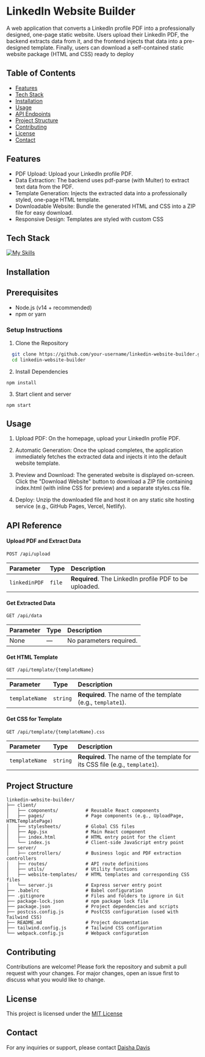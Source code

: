
# LinkedIn Website Builder 

A web application that converts a LinkedIn profile PDF into a professionally designed, one-page static website. Users upload their LinkedIn PDF, the backend extracts data from it, and the frontend injects that data into a pre-designed template. Finally, users can download a self-contained static website package (HTML and CSS) ready to deploy




## Table of Contents

- [Features](#features)
- [Tech Stack](#tech-stack)
- [Installation](#installation)
- [Usage](#usage)
- [API Endpoints](#api-endpoints)
- [Project Structure](#project-structure)
- [Contributing](#contributing)
- [License](#license)
- [Contact](#contact)
## Features

- PDF Upload: Upload your LinkedIn profile PDF.
- Data Extraction: The backend uses pdf-parse (with Multer) to extract text data from the PDF.
- Template Generation: Injects the extracted data into a professionally styled, one-page HTML template.
- Downloadable Website: Bundle the generated HTML and CSS into a ZIP file for easy download.
- Responsive Design: Templates are styled with custom CSS 

## Tech Stack

[![My Skills](https://skillicons.dev/icons?i=html,css,tailwind,react,nodejs,express,babel,npm,webpack&theme=light)](https://skillicons.dev)


## Installation

## Prerequisites
- Node.js (v14 + recommended)
- npm or yarn

### Setup Instructions

1. Clone the Repository

```bash
  git clone https://github.com/your-username/linkedin-website-builder.git
  cd linkedin-website-builder
```
2. Install Dependencies
 ```
 npm install
 ```
3. Start client and server
```
npm start
```
## Usage
1. Upload PDF:
On the homepage, upload your LinkedIn profile PDF.

2. Automatic Generation:
Once the upload completes, the application immediately fetches the extracted data and injects it into the default website template.

3. Preview and Download:
The generated website is displayed on-screen. Click the "Download Website" button to download a ZIP file containing index.html (with inline CSS for preview) and a separate styles.css file.

4. Deploy:
Unzip the downloaded file and host it on any static site hosting service (e.g., GitHub Pages, Vercel, Netlify).




## API Reference

#### Upload PDF and Extract Data

```http
POST /api/upload
```

| Parameter      | Type   | Description                                         |
| :------------- | :----- | :-------------------------------------------------- |
| `linkedinPDF`  | `file` | **Required**. The LinkedIn profile PDF to be uploaded. |

#### Get Extracted Data

```http
GET /api/data
```

| Parameter | Type | Description             |
| :-------- | :--- | :---------------------- |
| None      | —    | No parameters required. |

#### Get HTML Template

```http
GET /api/template/{templateName}
```

| Parameter      | Type     | Description                                                      |
| :------------- | :------- | :--------------------------------------------------------------- |
| `templateName` | `string` | **Required**. The name of the template (e.g., `template1`).        |

#### Get CSS for Template

```http
GET /api/template/{templateName}.css
```

| Parameter      | Type     | Description                                                      |
| :------------- | :------- | :--------------------------------------------------------------- |
| `templateName` | `string` | **Required**. The name of the template for its CSS file (e.g., `template1`). |


## Project Structure

```
linkedin-website-builder/
├── client/
│   ├── components/          # Reusable React components
│   ├── pages/               # Page components (e.g., UploadPage, HTMLTemplatePage)
│   ├── stylesheets/         # Global CSS files
│   ├── App.jsx              # Main React component
│   ├── index.html           # HTML entry point for the client
│   └── index.js             # Client-side JavaScript entry point
├── server/
│   ├── controllers/         # Business logic and PDF extraction controllers
│   ├── routes/              # API route definitions
│   ├── utils/               # Utility functions
│   ├── website-templates/   # HTML templates and corresponding CSS files
│   └── server.js            # Express server entry point
├── .babelrc                 # Babel configuration
├── .gitignore               # Files and folders to ignore in Git
├── package-lock.json        # npm package lock file
├── package.json             # Project dependencies and scripts
├── postcss.config.js        # PostCSS configuration (used with Tailwind CSS)
├── README.md                # Project documentation
├── tailwind.config.js       # Tailwind CSS configuration
└── webpack.config.js        # Webpack configuration
```

## Contributing

Contributions are welcome! Please fork the repository and submit a pull request with your changes. For major changes, open an issue first to discuss what you would like to change.


## License

This project is licensed under the [MIT License](https://choosealicense.com/licenses/mit/)


## Contact

For any inquiries or support, please contact [Daisha Davis](https://www.linkedin.com/in/daisha-davis/)
